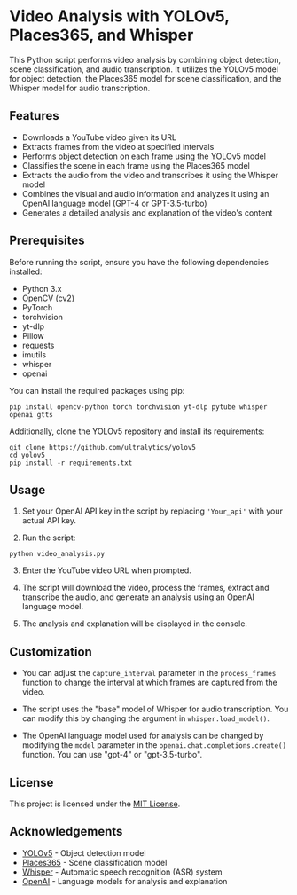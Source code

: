 
# Video Analysis with YOLOv5, Places365, and Whisper

This Python script performs video analysis by combining object detection, scene classification, and audio transcription. It utilizes the YOLOv5 model for object detection, the Places365 model for scene classification, and the Whisper model for audio transcription.

## Features

- Downloads a YouTube video given its URL
- Extracts frames from the video at specified intervals
- Performs object detection on each frame using the YOLOv5 model
- Classifies the scene in each frame using the Places365 model
- Extracts the audio from the video and transcribes it using the Whisper model
- Combines the visual and audio information and analyzes it using an OpenAI language model (GPT-4 or GPT-3.5-turbo)
- Generates a detailed analysis and explanation of the video's content

## Prerequisites

Before running the script, ensure you have the following dependencies installed:

- Python 3.x
- OpenCV (cv2)
- PyTorch
- torchvision
- yt-dlp
- Pillow
- requests
- imutils
- whisper
- openai

You can install the required packages using pip:

```
pip install opencv-python torch torchvision yt-dlp pytube whisper openai gtts
```

Additionally, clone the YOLOv5 repository and install its requirements:

```
git clone https://github.com/ultralytics/yolov5
cd yolov5
pip install -r requirements.txt
```

## Usage

1. Set your OpenAI API key in the script by replacing `'Your_api'` with your actual API key.

2. Run the script:

```
python video_analysis.py
```

3. Enter the YouTube video URL when prompted.

4. The script will download the video, process the frames, extract and transcribe the audio, and generate an analysis using an OpenAI language model.

5. The analysis and explanation will be displayed in the console.

## Customization

- You can adjust the `capture_interval` parameter in the `process_frames` function to change the interval at which frames are captured from the video.

- The script uses the "base" model of Whisper for audio transcription. You can modify this by changing the argument in `whisper.load_model()`.

- The OpenAI language model used for analysis can be changed by modifying the `model` parameter in the `openai.chat.completions.create()` function. You can use "gpt-4" or "gpt-3.5-turbo".

## License

This project is licensed under the [MIT License](LICENSE).

## Acknowledgements

- [YOLOv5](https://github.com/ultralytics/yolov5) - Object detection model
- [Places365](http://places2.csail.mit.edu/) - Scene classification model
- [Whisper](https://github.com/openai/whisper) - Automatic speech recognition (ASR) system
- [OpenAI](https://www.openai.com/) - Language models for analysis and explanation
```

